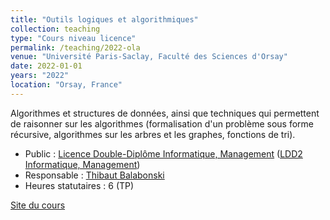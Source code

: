 ```yaml
---
title: "Outils logiques et algorithmiques"
collection: teaching
type: "Cours niveau licence"
permalink: /teaching/2022-ola
venue: "Université Paris-Saclay, Faculté des Sciences d'Orsay"
date: 2022-01-01
years: "2022"
location: "Orsay, France"
---
```


Algorithmes et structures de données, ainsi que techniques qui permettent de raisonner sur les algorithmes (formalisation d'un problème sous forme récursive, algorithmes sur les arbres et les graphes, fonctions de tri).

* Public : [Licence Double-Diplôme Informatique, Management](https://www.universite-paris-saclay.fr/formation/licence-double-diplome/informatique-management) ([LDD2 Informatique, Management](https://www.universite-paris-saclay.fr/formation/licence-double-diplome/informatique-management/ldd2-informatique-management))
* Responsable : [Thibaut Balabonski](https://www.lri.fr/~blsk/)
* Heures statutaires : 6 (TP)

[Site du cours](https://www.lri.fr/~blsk/OLA/)

